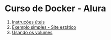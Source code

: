 # **Curso de Docker - Alura**

1. [Instruções úteis](./sections/useful-instructions.md)
2. [Exemplo simples - Site estático](./sections/static-site.md)
3. [Usando os volumes](./sections/volumes.md)
